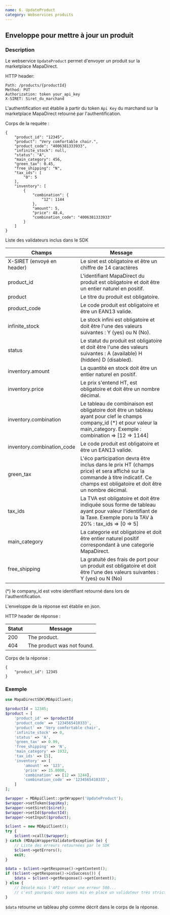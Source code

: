 ```yaml
---
name: 6. UpdateProduct
category: Webservices produits
---
```



## Enveloppe pour mettre à jour un produit ##


### Description ###

Le webservice `UpdateProduct` permet d'envoyer un produit sur la marketplace MapaDirect.

HTTP header:

```
Path: /products/{productId}
Method: PUT
Authorization: token your_api_key
X-SIRET: Siret_du_marchand
```

L'authentification est établie à partir du token `Api Key` du marchand sur la marketplace MapaDirect retourné par l'authentification.

Corps de la requète :

```application/json
{
    "product_id": "12345",
    "product": "Very comfortable chair.",
    "product_code": "4006381333933",
    "infinite_stock": null,
    "status": "A",
    "main_category": 456,
    "green_tax": 0.45,
    "free_shipping": "N",
    "tax_ids": [
        "0": 5
    ],
    "inventory": [
        {
            "combination": {
                "12": 1144
            },
            "amount": 5,
            "price": 48.4,
            "combination_code": "4006381333933"
        }
    ]
}
```

Liste des validateurs inclus dans le SDK

| Champs | Message |
| ------ | ------ |
| X-SIRET (envoyé en header) | Le siret est obligatoire et être un chiffre de 14 caractères |
| product_id | L'identifiant MapaDirect du produit est obligatoire et doit être un entier naturel en positif. |
| product | Le titre du produit est obligatoire. |
| product_code | Le code produit est obligatoire et être un EAN13 valide. |
| infinite_stock | Le stock infini est obligatoire et doit être l'une des valeurs suivantes : Y (yes) ou N (No). |
| status | Le statut du produit est obligatoire et doit être l'une des valeurs suivantes : A (available) H (hidden) D (disabled). |
| inventory.amount | La quantité en stock doit être un entier naturel en positif. |
| inventory.price | Le prix s'entend HT, est obligatoire et doit être un nombre décimal. |
| inventory.combination | Le tableau de combinaison est obligatoire doit être un tableau ayant pour clef le champs company_id (*) et pour valeur la main_category. Exemple : combination => [12 => 1144] |
| inventory.combination_code | Le code produit est obligatoire et être un EAN13 valide. |
| green_tax | L'éco participation devra être inclus dans le prix HT (champs price) et sera affiché sur la commande à titre indicatif. Ce champs est obligatoire et doit être un nombre décimal. |
| tax_ids | La TVA est obligatoire et doit être indiquée sous forme de tableau ayant pour valeur l'identifiant de la Taxe. Exemple poru la TAV à 20% : tax_ids => [0 => 5] |
| main_category | La categorie est obligatoire et doit être entier naturel positif correspondant à une categorie MapaDirect. |
| free_shipping | La gratuité des frais de port pour un produit est obligatoire et doit être l'une des valeurs suivantes : Y (yes) ou N (No) |

(*) le company_id est votre identifiant retourné dans lors de l'authentification.

L'enveloppe de la réponse est établie en json.

HTTP header de réponse :

| Statut | Message |
| ------ | ------ |
| 200 | The product. |
| 404 | The product was not found. |

Corps de la réponse :

```application/json
{
    "product_id": 12345
}
```


### Exemple ###

```php
use MapaDirectSDK\MDApiClient;

$productId = 12345;
$product = [
    'product_id' => $productId
    'product_code' => '1234565410333',
    'product' => 'Very comfortable chair',
    'infinite_stock' => 0,
    'status' => 'A',
    'green_tax' => 0.99,
    'free_shipping' => 'N',
    'main_category' => 1932,
    'tax_ids' => [5],
    'inventory' => [
        'amount' => '123',
        'price' => 15.0000,
        'combination' => [12 => 1244],
        'combination_code' => '1234565410333',
    ]
];

$wrapper = MDApiClient::getWrapper('UpdateProduct');
$wrapper->setToken($apiKey);
$wrapper->setSiret($siret);
$wrapper->setId($productId);
$wrapper->setInput($product);

$client = new MDApiClient();
try {
    $client->call($wrapper);
} catch (MDApiWrapperValidatorException $e) {
    // Liste des erreurs retournées par le SDK
    $client->getErrors();
    exit;
}

$data = $client->getResponse()->getContent();
if ($client->getResponse()->isSuccess()) {
    $data = $client->getResponse()->getContent();
} else {
    // Désolé mais l'API retour une erreur 500...
    // c'est pourquoi nous avons mis en place un validateur très strict dans ce SDK avec tous les cas d'erreur connu.
}
```

`$data` retourne un tableau php comme décrit dans le corps de la réponse.
